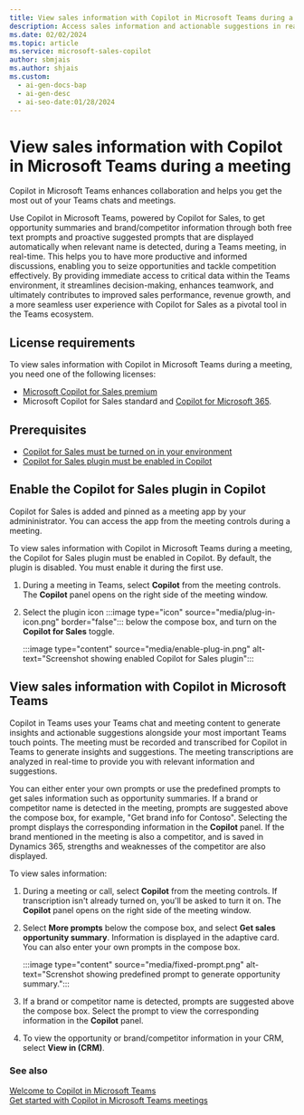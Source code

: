 ```yaml
---
title: View sales information with Copilot in Microsoft Teams during a meeting
description: Access sales information and actionable suggestions in real-time with Copilot in Teams, leveraging meeting transcriptions and prompts.
ms.date: 02/02/2024
ms.topic: article
ms.service: microsoft-sales-copilot
author: sbmjais
ms.author: shjais
ms.custom:
  - ai-gen-docs-bap
  - ai-gen-desc
  - ai-seo-date:01/28/2024
---
```


# View sales information with Copilot in Microsoft Teams during a meeting

Copilot in Microsoft Teams enhances collaboration and helps you get the most out of your Teams chats and meetings. 

Use Copilot in Microsoft Teams, powered by Copilot for Sales, to get opportunity summaries and brand/competitor information through both free text prompts and proactive suggested prompts that are displayed automatically when relevant name is detected, during a Teams meeting, in real-time. This helps you to have more productive and informed discussions, enabling you to seize opportunities and tackle competition effectively. By providing immediate access to critical data within the Teams environment, it streamlines decision-making, enhances teamwork, and ultimately contributes to improved sales performance, revenue growth, and a more seamless user experience with Copilot for Sales as a pivotal tool in the Teams ecosystem.

## License requirements

To view sales information with Copilot in Microsoft Teams during a meeting, you need one of the following licenses:
- [Microsoft Copilot for Sales premium](https://www.microsoft.com/ai/microsoft-sales-copilot#featuresandpricing)
- Microsoft Copilot for Sales standard and [Copilot for Microsoft 365](https://www.microsoft.com/microsoft-365/enterprise/copilot-for-microsoft-365#Pricing).

## Prerequisites

- [Copilot for Sales must be turned on in your environment](suggested-replies.md)
- [Copilot for Sales plugin must be enabled in Copilot](#enable-the-copilot-for-sales-plugin-in-copilot)

## Enable the Copilot for Sales plugin in Copilot

Copilot for Sales is added and pinned as a meeting app by your admininistrator. You can access the app from the meeting controls during a meeting.

To view sales information with Copilot in Microsoft Teams during a meeting, the Copilot for Sales plugin must be enabled in Copilot. By default, the plugin is disabled. You must enable it during the first use.

1. During a meeting in Teams, select **Copilot** from the meeting controls. The **Copilot** panel opens on the right side of the meeting window.
2. Select the plugin icon :::image type="icon" source="media/plug-in-icon.png" border="false"::: below the compose box, and turn on the **Copilot for Sales** toggle.

    :::image type="content" source="media/enable-plug-in.png" alt-text="Screenshot showing enabled Copilot for Sales plugin":::

## View sales information with Copilot in Microsoft Teams

Copilot in Teams uses your Teams chat and meeting content to generate insights and actionable suggestions alongside your most important Teams touch points. The meeting must be recorded and transcribed for Copilot in Teams to generate insights and suggestions. The meeting transcriptions are analyzed in real-time to provide you with relevant information and suggestions.

You can either enter your own prompts or use the predefined prompts to get sales information such as opportunity summaries. If a brand or competitor name is detected in the meeting, prompts are suggested above the compose box, for example, "Get brand info for Contoso". Selecting the prompt displays the corresponding information in the **Copilot** panel. If the brand mentioned in the meeting is also a competitor, and is saved in Dynamics 365, strengths and weaknesses of the competitor are also displayed.

To view sales information:

1. During a meeting or call, select **Copilot** from the meeting controls. If transcription isn't already turned on, you'll be asked to turn it on. The **Copilot** panel opens on the right side of the meeting window.

1. Select **More prompts** below the compose box, and select **Get sales opportunity summary**. Information is displayed in the adaptive card. You can also enter your own prompts in the compose box.

    :::image type="content" source="media/fixed-prompt.png" alt-text="Screnshot showing predefined prompt to generate opportunity summary.":::

1. If a brand or competitor name is detected, prompts are suggested above the compose box. Select the prompt to view the corresponding information in the **Copilot** panel.

1.  To view the opportunity or brand/competitor information in your CRM, select **View in (CRM)**.

### See also

[Welcome to Copilot in Microsoft Teams](https://support.microsoft.com/office/welcome-to-copilot-in-microsoft-teams-725be278-ffce-4e22-90e8-0a6ef95bf4a2)<br>
[Get started with Copilot in Microsoft Teams meetings](https://support.microsoft.com/office/get-started-with-copilot-in-microsoft-teams-meetings-0bf9dd3c-96f7-44e2-8bb8-790bedf066b1)